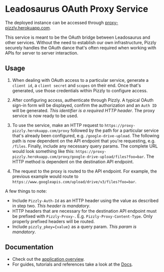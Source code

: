 # Leadosaurus OAuth Proxy Service

The deployed instance can be accessed through [proxy-pizzly.herokuapp.com](https://proxy-pizzly.herokuapp.com).

This service is meant to be the OAuth bridge between Leadosaurus and other services. Without the need to establish our own infrastructure, Pizzly securely handles the OAuth dance that's often required when working with APIs for server to server interaction.

## Usage

1. When dealing with OAuth access to a particular service, generate a `client id`, a `client secret` and `scopes` on their end. Once that's generated, use those credentials within Pizzly to configure access.

2. After configuring access, authenticate through Pizzly. A typical OAuth sign-in form will be displayed, confirm the authorization and an `Auth ID` will be generated. *This identifier is a required HTTP header*. The proxy service is now ready to be used.

3. To use the service, make an HTTP request to `https://proxy-pizzly.herokuapp.com/proxy` followed by the path for a particular service that's already been configured, e.g. `/google-drive-upload`. The following path is now dependent on the API endpoint that you're requesting, e.g. `/files`. Finally, include any necessary query params. The complete URL would look something like this: `https://proxy-pizzly.herokuapp.com/proxy/google-drive-upload/files?foo=bar`. The HTTP method is dependent on the destination API endpoint.

4. The request to the proxy is routed to the API endpoint. For example, the previous example would route to `https://www.googleapis.com/upload/drive/v3/files?foo=bar`.

A few things to note:
- Include `Pizzly-Auth-Id` as an HTTP header using the value as described in step two. *This header is mandatory*.
- HTTP headers that are necessary for the destination API endpoint must be prefixed with `Pizzly-Proxy-`. E.g. `Pizzly-Proxy-Content-Type`. Only properly prefixed headers will be routed.
- Include `pizzly_pkey={value}` as a query param. *This param is mandatory*.

## Documentation

- Check out the [application overview](/docs/overview.md).
- For guides, tutorials and references take a look at the [Docs](/docs/readme.md).
